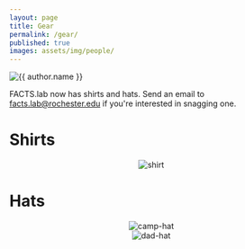 ```yaml
---
layout: page
title: Gear
permalink: /gear/
published: true
images: assets/img/people/
---
```


<div class="page" markdown="1">

<img
    class="me"
    alt="{{ author.name }}"
    src="{{ site.author.photo | relative_url }}"
    srcset="{{ site.author.photo2x | relative_url }} 2x"
/>

FACTS.lab now has shirts and hats. Send an email to [facts.lab@rochester.edu](mailto:facts.lab@rochester.edu) if you're interested in snagging one.

# Shirts

<center>
  <img alt="shirt" src="{{ page.images | relative_url }}shirt.png" srcset="{{ page.images | relative_url }}shirt.png" />
</center> 

# Hats

<center>
  <img alt="camp-hat" src="{{ page.images | relative_url }}camp-hat.png" srcset="{{ page.images | relative_url }}camp-hat.png" />
</center> 

<center>
  <img alt="dad-hat" src="{{ page.images | relative_url }}dad-hat.png" srcset="{{ page.images | relative_url }}dad-hat.png" />
</center> 